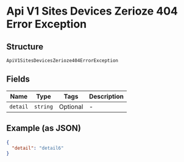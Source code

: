 
# Api V1 Sites Devices Zerioze 404 Error Exception

## Structure

`ApiV1SitesDevicesZerioze404ErrorException`

## Fields

| Name | Type | Tags | Description |
|  --- | --- | --- | --- |
| `detail` | `string` | Optional | - |

## Example (as JSON)

```json
{
  "detail": "detail6"
}
```

